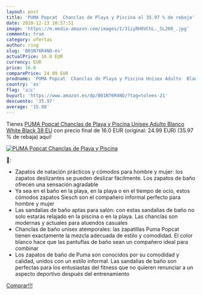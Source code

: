 ```yaml
---
layout: post
title: 'PUMA Popcat  Chanclas de Playa y Piscina al 35.97 % de rebaja'
date: 2020-12-23 10:57:51
image: 'https://m.media-amazon.com/images/I/31iyRH0VChL._SL200_.jpg'
comments: true
category: ofertas
author: ring
slug: 'B01N76R4NO-es'
actualPrice: 16.0 EUR
currency: EUR
price: 16.0
comparePrice: 24.99 EUR
prodname: 'PUMA Popcat  Chanclas de Playa y Piscina Unisex Adulto  Blanco White Black  38 EU'
country: 'es'
flag: '🇪🇸'
buyurl: 'https://www.amazon.es/dp/B01N76R4NO/?tag=tolees-21'
descuento: '35.97'
average: '15.98'
---
```


Tienes [PUMA Popcat  Chanclas de Playa y Piscina Unisex Adulto  Blanco White Black  38 EU](https://www.amazon.es/dp/B01N76R4NO/?tag=tolees-21) con precio final de  16.0 EUR (original: 24.99 EUR) (35.97 %  de rebaja) aqui!

[![PUMA Popcat  Chanclas de Playa y Piscina](https://m.media-amazon.com/images/I/31iyRH0VChL._SL200_.jpg)](https://www.amazon.es/dp/B01N76R4NO/?tag=tolees-21)

🔎:

- Zapatos de natación prácticos y cómodos para hombre y mujer: los zapatos deslizantes se pueden deslizar fácilmente. Los zapatos de baño ofrecen una sensación agradable
- Ya sea en el baño en la playa, en la playa o en el tiempo de ocio, estos cómodos zapatos Siesch son el compañero informal perfecto para hombre y mujer
- Las sandalias de baño aptas para salón: con estas sandalias de baño no solo estarás relajado en la piscina o en la playa. Las chanclas son modernas y actuales para atuendos casuales
- Chanclas de baño unisex atemporales: las zapatillas Puma Popcat tienen exactamente la mezcla adecuada de estilo y comodidad. El color blanco hace que las pantuflas de baño sean un compañero ideal para combinar
- Los zapatos de baño de Puma son conocidos por su comodidad y calidad, unidos con un estilo informal. Las sandalias de baño son perfectas para los entusiastas del fitness que no quieren renunciar a un aspecto deportivo después del entrenamiento

[Comprar!!!](https://www.amazon.es/dp/B01N76R4NO/?tag=tolees-21)
